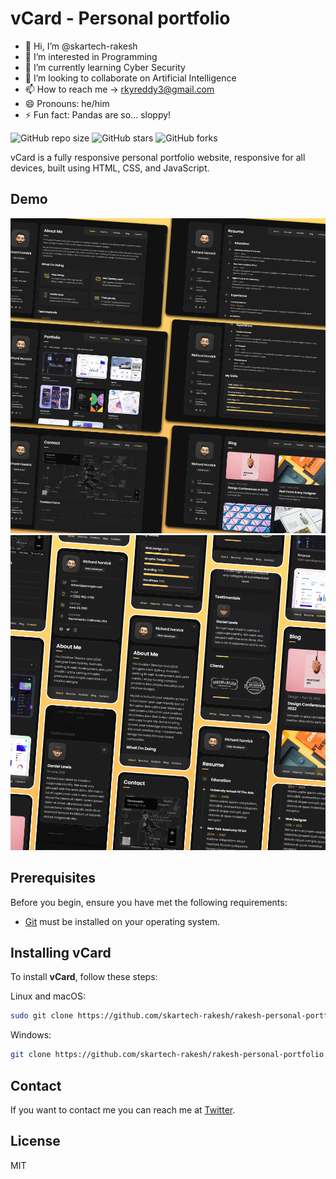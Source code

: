 # vCard - Personal portfolio

- 👋 Hi, I’m @skartech-rakesh
- 👀 I’m interested in Programming
- 🌱 I’m currently learning Cyber Security
- 💞️ I’m looking to collaborate on Artificial Intelligence
- 📫 How to reach me -> rkyreddy3@gmail.com
- 😄 Pronouns: he/him
- ⚡ Fun fact: Pandas are so... sloppy!

<!---
skartech-rakesh/skartech-rakesh is a ✨ special ✨ repository because its `README.md` (this file) appears on your GitHub profile.
You can click the Preview link to take a look at your changes.
--->

![GitHub repo size](https://img.shields.io/github/repo-size/skartech-rakesh/skartech-rakesh.github.io)
![GitHub stars](https://img.shields.io/github/stars/skartech-rakesh/skartech-rakesh.github.io)
![GitHub forks](https://img.shields.io/github/forks/skartech-rakesh/skartech-rakesh.github.io)

vCard is a fully responsive personal portfolio website, responsive for all devices, built using HTML, CSS, and JavaScript.

## Demo

![vCard Desktop Demo](./website-demo-image/desktop.png "Desktop Demo")
![vCard Mobile Demo](./website-demo-image/mobile.png "Mobile Demo")

## Prerequisites

Before you begin, ensure you have met the following requirements:

* [Git](https://git-scm.com/downloads "Download Git") must be installed on your operating system.

## Installing vCard

To install **vCard**, follow these steps:

Linux and macOS:

```bash
sudo git clone https://github.com/skartech-rakesh/rakesh-personal-portfolio.git
```

Windows:

```bash
git clone https://github.com/skartech-rakesh/rakesh-personal-portfolio.git
```

## Contact

If you want to contact me you can reach me at [Twitter](https://www.twitter.com/skartech-rakesh).

## License

MIT
